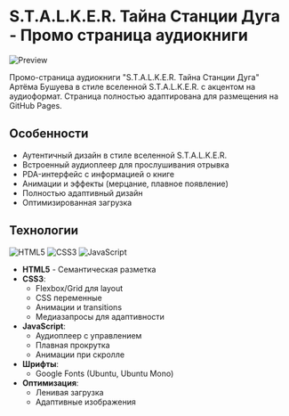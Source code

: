 # S.T.A.L.K.E.R. Тайна Станции Дуга - Промо страница аудиокниги

![Preview](https://avatars.mds.yandex.net/i?id=e01ef9bfa274d27464455c3477ab0af2_sr-4805918-images-thumbs&n=13)

Промо-страница аудиокниги "S.T.A.L.K.E.R. Тайна Станции Дуга" Артёма Бушуева в стиле вселенной S.T.A.L.K.E.R. с акцентом на аудиоформат. Страница полностью адаптирована для размещения на GitHub Pages.

## Особенности

- Аутентичный дизайн в стиле вселенной S.T.A.L.K.E.R.
- Встроенный аудиоплеер для прослушивания отрывка
- PDA-интерфейс с информацией о книге
- Анимации и эффекты (мерцание, плавное появление)
- Полностью адаптивный дизайн
- Оптимизированная загрузка

## Технологии

![HTML5](https://img.shields.io/badge/HTML5-E34F26?style=for-the-badge&logo=html5&logoColor=white)
![CSS3](https://img.shields.io/badge/CSS3-1572B6?style=for-the-badge&logo=css3&logoColor=white)
![JavaScript](https://img.shields.io/badge/JavaScript-F7DF1E?style=for-the-badge&logo=javascript&logoColor=black)

- **HTML5** - Семантическая разметка
- **CSS3**:
  - Flexbox/Grid для layout
  - CSS переменные
  - Анимации и transitions
  - Медиазапросы для адаптивности
- **JavaScript**:
  - Аудиоплеер с управлением
  - Плавная прокрутка
  - Анимации при скролле
- **Шрифты**:
  - Google Fonts (Ubuntu, Ubuntu Mono)
- **Оптимизация**:
  - Ленивая загрузка
  - Адаптивные изображения
